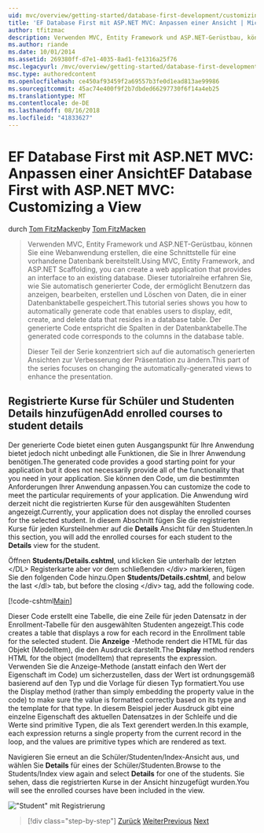 ```yaml
---
uid: mvc/overview/getting-started/database-first-development/customizing-a-view
title: 'EF Database First mit ASP.NET MVC: Anpassen einer Ansicht | Microsoft-Dokumentation'
author: tfitzmac
description: Verwenden MVC, Entity Framework und ASP.NET-Gerüstbau, können Sie eine Webanwendung erstellen, die eine Schnittstelle für eine vorhandene Datenbank bereitstellt. Dieses Tutorial Seri...
ms.author: riande
ms.date: 10/01/2014
ms.assetid: 269380ff-d7e1-4035-8ad1-fe1316a25f76
msc.legacyurl: /mvc/overview/getting-started/database-first-development/customizing-a-view
msc.type: authoredcontent
ms.openlocfilehash: ce450af93459f2a69557b3fe0d1ead813ae99986
ms.sourcegitcommit: 45ac74e400f9f2b7dbded66297730f6f14a4eb25
ms.translationtype: MT
ms.contentlocale: de-DE
ms.lasthandoff: 08/16/2018
ms.locfileid: "41833627"
---
```

<a name="ef-database-first-with-aspnet-mvc-customizing-a-view"></a><span data-ttu-id="927ee-104">EF Database First mit ASP.NET MVC: Anpassen einer Ansicht</span><span class="sxs-lookup"><span data-stu-id="927ee-104">EF Database First with ASP.NET MVC: Customizing a View</span></span>
====================
<span data-ttu-id="927ee-105">durch [Tom FitzMacken](https://github.com/tfitzmac)</span><span class="sxs-lookup"><span data-stu-id="927ee-105">by [Tom FitzMacken](https://github.com/tfitzmac)</span></span>

> <span data-ttu-id="927ee-106">Verwenden MVC, Entity Framework und ASP.NET-Gerüstbau, können Sie eine Webanwendung erstellen, die eine Schnittstelle für eine vorhandene Datenbank bereitstellt.</span><span class="sxs-lookup"><span data-stu-id="927ee-106">Using MVC, Entity Framework, and ASP.NET Scaffolding, you can create a web application that provides an interface to an existing database.</span></span> <span data-ttu-id="927ee-107">Dieser tutorialreihe erfahren Sie, wie Sie automatisch generierter Code, der ermöglicht Benutzern das anzeigen, bearbeiten, erstellen und Löschen von Daten, die in einer Datenbanktabelle gespeichert.</span><span class="sxs-lookup"><span data-stu-id="927ee-107">This tutorial series shows you how to automatically generate code that enables users to display, edit, create, and delete data that resides in a database table.</span></span> <span data-ttu-id="927ee-108">Der generierte Code entspricht die Spalten in der Datenbanktabelle.</span><span class="sxs-lookup"><span data-stu-id="927ee-108">The generated code corresponds to the columns in the database table.</span></span>
> 
> <span data-ttu-id="927ee-109">Dieser Teil der Serie konzentriert sich auf die automatisch generierten Ansichten zur Verbesserung der Präsentation zu ändern.</span><span class="sxs-lookup"><span data-stu-id="927ee-109">This part of the series focuses on changing the automatically-generated views to enhance the presentation.</span></span>


## <a name="add-enrolled-courses-to-student-details"></a><span data-ttu-id="927ee-110">Registrierte Kurse für Schüler und Studenten Details hinzufügen</span><span class="sxs-lookup"><span data-stu-id="927ee-110">Add enrolled courses to student details</span></span>

<span data-ttu-id="927ee-111">Der generierte Code bietet einen guten Ausgangspunkt für Ihre Anwendung bietet jedoch nicht unbedingt alle Funktionen, die Sie in Ihrer Anwendung benötigen.</span><span class="sxs-lookup"><span data-stu-id="927ee-111">The generated code provides a good starting point for your application but it does not necessarily provide all of the functionality that you need in your application.</span></span> <span data-ttu-id="927ee-112">Sie können den Code, um die bestimmten Anforderungen Ihrer Anwendung anpassen.</span><span class="sxs-lookup"><span data-stu-id="927ee-112">You can customize the code to meet the particular requirements of your application.</span></span> <span data-ttu-id="927ee-113">Die Anwendung wird derzeit nicht die registrierten Kurse für den ausgewählten Studenten angezeigt.</span><span class="sxs-lookup"><span data-stu-id="927ee-113">Currently, your application does not display the enrolled courses for the selected student.</span></span> <span data-ttu-id="927ee-114">In diesem Abschnitt fügen Sie die registrierten Kurse für jeden Kursteilnehmer auf die **Details** Ansicht für den Studenten.</span><span class="sxs-lookup"><span data-stu-id="927ee-114">In this section, you will add the enrolled courses for each student to the **Details** view for the student.</span></span>

<span data-ttu-id="927ee-115">Öffnen **Students/Details.cshtml**, und klicken Sie unterhalb der letzten &lt;/DL&gt; Registerkarte aber vor dem schließenden &lt;/div&gt; markieren, fügen Sie den folgenden Code hinzu.</span><span class="sxs-lookup"><span data-stu-id="927ee-115">Open **Students/Details.cshtml**, and below the last &lt;/dl&gt; tab, but before the closing &lt;/div&gt; tag, add the following code.</span></span>

[!code-cshtml[Main](customizing-a-view/samples/sample1.cshtml)]

<span data-ttu-id="927ee-116">Dieser Code erstellt eine Tabelle, die eine Zeile für jeden Datensatz in der Enrollment-Tabelle für den ausgewählten Studenten angezeigt.</span><span class="sxs-lookup"><span data-stu-id="927ee-116">This code creates a table that displays a row for each record in the Enrollment table for the selected student.</span></span> <span data-ttu-id="927ee-117">Die **Anzeige** -Methode rendert die HTML für das Objekt (ModelItem), die den Ausdruck darstellt.</span><span class="sxs-lookup"><span data-stu-id="927ee-117">The **Display** method renders HTML for the object (modelItem) that represents the expression.</span></span> <span data-ttu-id="927ee-118">Verwenden Sie die Anzeige-Methode (anstatt einfach den Wert der Eigenschaft im Code) um sicherzustellen, dass der Wert ist ordnungsgemäß basierend auf den Typ und die Vorlage für diesen Typ formatiert.</span><span class="sxs-lookup"><span data-stu-id="927ee-118">You use the Display method (rather than simply embedding the property value in the code) to make sure the value is formatted correctly based on its type and the template for that type.</span></span> <span data-ttu-id="927ee-119">In diesem Beispiel jeder Ausdruck gibt eine einzelne Eigenschaft des aktuellen Datensatzes in der Schleife und die Werte sind primitive Typen, die als Text gerendert werden.</span><span class="sxs-lookup"><span data-stu-id="927ee-119">In this example, each expression returns a single property from the current record in the loop, and the values are primitive types which are rendered as text.</span></span>

<span data-ttu-id="927ee-120">Navigieren Sie erneut an die Schüler/Studenten/Index-Ansicht aus, und wählen Sie **Details** für eines der Schüler/Studenten.</span><span class="sxs-lookup"><span data-stu-id="927ee-120">Browse to the Students/Index view again and select **Details** for one of the students.</span></span> <span data-ttu-id="927ee-121">Sie sehen, dass die registrierten Kurse in der Ansicht hinzugefügt wurden.</span><span class="sxs-lookup"><span data-stu-id="927ee-121">You will see the enrolled courses have been included in the view.</span></span>

!["Student" mit Registrierung](customizing-a-view/_static/image1.png)

> [!div class="step-by-step"]
> <span data-ttu-id="927ee-123">[Zurück](changing-the-database.md)
> [Weiter](enhancing-data-validation.md)</span><span class="sxs-lookup"><span data-stu-id="927ee-123">[Previous](changing-the-database.md)
[Next](enhancing-data-validation.md)</span></span>
